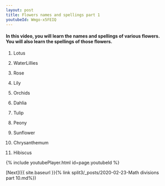 ```yaml
---
layout: post
title: Flowers names and spellings part 1
youtubeId: Wmgo-x5FEIQ
---
```

 
 
<h4>In this video, you will learn the names and spellings of various flowers. You will also learn the spellings of those flowers.
</h4>

1) Lotus

2) WaterLillies

3) Rose

4) Lily

5) Orchids

6) Dahlia

7) Tulip

8) Peony

9) Sunflower

10) Chrysanthemum

11) Hibiscus

 
{% include youtubePlayer.html id=page.youtubeId %}
 
 

[Next]({{ site.baseurl }}{% link  split3/_posts/2020-02-23-Math divisions part 10.md%})
 
